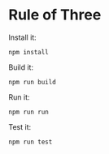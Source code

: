 # Rule of Three

Install it:

    npm install

Build it:

    npm run build

Run it:

    npm run run

Test it:

    npm run test
